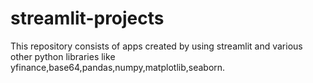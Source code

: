 # streamlit-projects
This repository consists of apps created by using streamlit and various other python libraries like yfinance,base64,pandas,numpy,matplotlib,seaborn.
